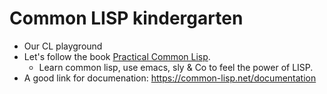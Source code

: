 # Common LISP kindergarten

- Our CL playground
- Let's follow the book [Practical Common Lisp](https://gigamonkeys.com/book/). 
  - Learn common lisp, use emacs, sly & Co to feel the power of LISP.
- A good link for documenation: https://common-lisp.net/documentation